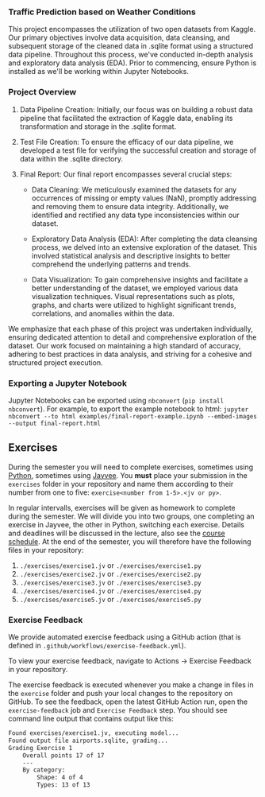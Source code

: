 ### Traffic Prediction based on Weather Conditions

This project encompasses the utilization of two open datasets from Kaggle. Our primary objectives involve data acquisition, data cleansing, and subsequent storage of the cleaned data in .sqlite format using a structured data pipeline. Throughout this process, we've conducted in-depth analysis and exploratory data analysis (EDA). Prior to commencing, ensure Python is installed as we'll be working within Jupyter Notebooks.

### Project Overview

1. Data Pipeline Creation: Initially, our focus was on building a robust data pipeline that facilitated the extraction of Kaggle data, enabling its transformation and storage in the .sqlite format.

2. Test File Creation: To ensure the efficacy of our data pipeline, we developed a test file for verifying the successful creation and storage of data within the .sqlite directory.

3. Final Report: Our final report encompasses several crucial steps:

	- Data Cleaning: We meticulously examined the datasets for any occurrences of missing or empty values (NaN), promptly addressing and removing them to ensure data integrity. Additionally, we identified and rectified any data type inconsistencies within our dataset.

	- Exploratory Data Analysis (EDA): After completing the data cleansing process, we delved into an extensive exploration of the dataset. This involved statistical analysis and descriptive insights to better comprehend the underlying patterns and trends.

	- Data Visualization: To gain comprehensive insights and facilitate a better understanding of the dataset, we employed various data visualization techniques. Visual representations such as plots, graphs, and charts were utilized to highlight significant trends, correlations, and anomalies within the data.

We emphasize that each phase of this project was undertaken individually, ensuring dedicated attention to detail and comprehensive exploration of the dataset. Our work focused on maintaining a high standard of accuracy, adhering to best practices in data analysis, and striving for a cohesive and structured project execution.
     

### Exporting a Jupyter Notebook
Jupyter Notebooks can be exported using `nbconvert` (`pip install nbconvert`). For example, to export the example notebook to html: `jupyter nbconvert --to html examples/final-report-example.ipynb --embed-images --output final-report.html`


## Exercises
During the semester you will need to complete exercises, sometimes using [Python](https://www.python.org/), sometimes using [Jayvee](https://github.com/jvalue/jayvee). You **must** place your submission in the `exercises` folder in your repository and name them according to their number from one to five: `exercise<number from 1-5>.<jv or py>`.

In regular intervalls, exercises will be given as homework to complete during the semester. We will divide you into two groups, one completing an exercise in Jayvee, the other in Python, switching each exercise. Details and deadlines will be discussed in the lecture, also see the [course schedule](https://made.uni1.de/). At the end of the semester, you will therefore have the following files in your repository:

1. `./exercises/exercise1.jv` or `./exercises/exercise1.py`
2. `./exercises/exercise2.jv` or `./exercises/exercise2.py`
3. `./exercises/exercise3.jv` or `./exercises/exercise3.py`
4. `./exercises/exercise4.jv` or `./exercises/exercise4.py`
5. `./exercises/exercise5.jv` or `./exercises/exercise5.py`

### Exercise Feedback
We provide automated exercise feedback using a GitHub action (that is defined in `.github/workflows/exercise-feedback.yml`). 

To view your exercise feedback, navigate to Actions -> Exercise Feedback in your repository.

The exercise feedback is executed whenever you make a change in files in the `exercise` folder and push your local changes to the repository on GitHub. To see the feedback, open the latest GitHub Action run, open the `exercise-feedback` job and `Exercise Feedback` step. You should see command line output that contains output like this:

```sh
Found exercises/exercise1.jv, executing model...
Found output file airports.sqlite, grading...
Grading Exercise 1
	Overall points 17 of 17
	---
	By category:
		Shape: 4 of 4
		Types: 13 of 13
```
